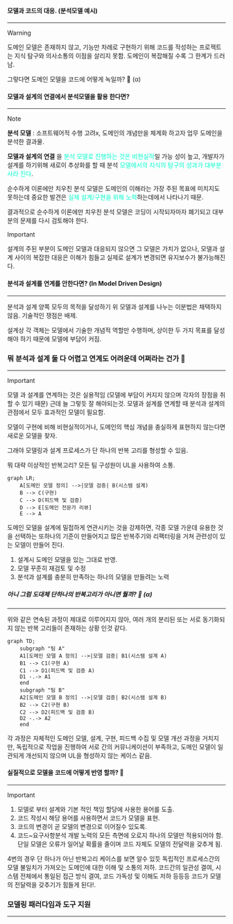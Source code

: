 
#### 모델과 코드의 대응. (분석모델 예시)
---

>[!warning]
>도메인 모델은 존재하지 않고, 기능만 차례로 구현하기 위해 코드를 작성하는 프로젝트는
>지식 탐구와 의사소통의 이점을 살리지 못함.
>도메인이 복잡해질 수록 그 한계가 드러남.

그렇다면 도메인 모델을 코드에 어떻게 녹일까? 🤔 (α)

#### 모델과 설계의 연결에서 분석모델을 활용 한다면?
---

>[!note]
> **분석 모델** : 소프트웨어적 수행 고려x, 도메인의 개념만을 체계화 하고자 업무 도메인을 분석한 결과물.

**모델과 설계의 연결** 을 <font color="#00ffcc">분석 모델로 진행하는 것은 비현실적</font>일 가능 성이 높고,
개발자가 설계를 하기위해 새로이 추상화를 할 때 분석 <font color="#00ffcc">모델에서의 지식의 탐구의 성과가 대부분 사라 진다</font>.

순수하게 이론에만 치우친 분석 모델은 도메인의 이해라는 가장 주된 목표에 미치지도 못하는데
중요한 발견은 <font color="#00ffcc">실제 설계/구현을 위해 노력</font>하는데에서 나타나기 때문.

결과적으로 순수하게 이론에만 치우친 분석 모델은 코딩이 시작되자마자 폐기되고 대부분의 문제를 다시 검토해야 한다.

>[!important]
>설계의 주된 부분이 도메인 모델과 대응되지 않으면 그 모델은 가치가 없으나,
>모델과 설계 사이의 복잡한 대응은 이해가 힘들고 실제로 설계가 변경되면 유지보수가 불가능해진다.

#### 분석과 설계를 연계를 안한다면? (In Model Driven Design)
---

분석과 설계 양쪽 모두의 목적을 달성하기 위 모델과 설계를 나누는 이분법은 채택하지 않음.
기술적인 쟁점은 배제.

설계상 각 객체는 모델에서 기술한 개념적 역할만 수행하며, 상이한 두 가지 목표를 달성해야 하기 때문에 모델에 부담이 커짐.

### 뭐 분석과 설계 둘 다 어렵고 연계도 어려운데 어쩌라는 건가 🤔
---

>[!important]
>모델 과 설계를 연계하는 것은 실용적임 (모델에 부담이 커지지 않으며 각자의 장점을 취할 수 있기 때문)
>근데 늘 그렇듯 잘 해야되는것.
>모델과 설계를 연계할 때 분석과 설계의 관점에서 모두 효과적인 모델이 필요함.

모델이 구현에 비해 비현실적이거나, 도메인의 핵심 개념을 충실하게 표현하지 않는다면 
새로운 모델을 찾자.

그래야 모델링과 설계 프로세스가 단 하나의 반복 고리를 형성할 수 있음.

뭐 대략 이상적인 반복고리? 
모든 팀 구성원이 UL을 사용하여 소통.

```mermaid
graph LR;
    A[도메인 모델 정의] -->|모델 검증| B(시스템 설계)
    B --> C(구현)
    C --> D(피드백 및 검증)
    D --> E[도메인 전문가 리뷰]
    E --> A
```

도메인 모델을 설계에 밀접하게 연관시키는 것을 강제하면, 각종 모델 가운데 유용한 것을 선택하는 또하나의 기준이 만들어지고 많은 반복주기와 리팩터링을 거쳐 관련성이 있는 모델이 만들어 진다.

1. 설계시 도메인 모델을 있는 그대로 반영.
2. 모델 꾸준히 재검토 및 수정
3. 분석과 설계를 충분히 만족하는 하나의 모델을 만들려는 노력

##### 아니 그럼 도대체 단하나의 반복고리가 아니면 뭘까? 🤔 (α)
---

위와 같은 연속된 과정이 제대로 이루어지지 않아, 여러 개의 분리된 또는 서로 동기화되지 않는 반복 고리들이 존재하는 상황 인것 같다.

```mermaid
graph TD;
    subgraph "팀 A"
    A1[도메인 모델 A 정의] -->|모델 검증| B1(시스템 설계 A)
    B1 --> C1(구현 A)
    C1 --> D1(피드백 및 검증 A)
    D1 -.-> A1
    end
    subgraph "팀 B"
    A2[도메인 모델 B 정의] -->|모델 검증| B2(시스템 설계 B)
    B2 --> C2(구현 B)
    C2 --> D2(피드백 및 검증 B)
    D2 -.-> A2
    end
```

각 과정은 자체적인 도메인 모델, 설계, 구현, 피드백 수집 및 모델 개선 과정을 거치지만, 독립적으로 작업을 진행하여 서로 간의 커뮤니케이션이 부족하고, 도메인 모델이 일관되게 개선되지 않으며 UL을 형성하지 않는 케이스 같음.

#### 실질적으로 모델을 코드에 어떻게 반영 할까? 🤔
---

>[!important]
>1. 모델로 부터 설계와 기본 적인 책임 할당에 사용한 용어를 도출.
>2. 코드 작성시 해당 용어를 사용하면서 코드가 모델을 표현.
>3. 코드의 변경이 곧 모델의 변경으로 이어질수 있도록.
>4. 코드~요구사항분석 개발 노력의 모든 측면에 오로지 하나의 모델만 적용되어야 함.
>  단일 모델은 오류가 일어날 확률을 줄이며 코드 자체도 모델의 전달력을 갖추게 됨.

4번의 경우 단 하나가 아닌 반복고리 케이스를 보면 알수 있듯
독립적인 프로세스간의 모델 불일치가 가져오는 도메인에 대한 이해 및 소통의 저하.
코드간의 일관성 결여, 시스템 전체에서 통일된 접근 방식 결여, 코드 가독성 및 이해도 저하 등등등
코드가 모델의 전달력을 갖추기가 힘들게 된다!.

### 모델링 패러다임과 도구 지원
---
